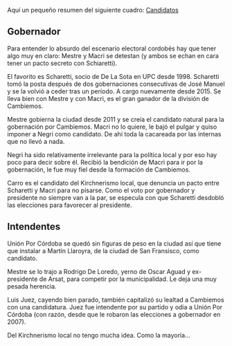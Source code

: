 Aquí un pequeño resumen del siguiente cuadro:
[Candidatos](images/elecciones.jpeg)

## Gobernador

Para entender lo absurdo del escenario electoral cordobés hay que tener algo muy en claro: Mestre y Macri se detestan (y ambos se echan en cara tener un pacto secreto con Schiaretti).

El favorito es Scharetti, socio de De La Sota en UPC desde 1998. Scharetti tomó la posta después de dos gobernaciones consecutivas de José Manuel y se la volvió a ceder tras un período. A cargo nuevamente desde 2015. Se lleva bien con Mestre y con Macri, es el gran ganador de la división de Cambiemos.

Mestre gobierna la ciudad desde 2011 y se creía el candidato natural para la gobernación por Cambiemos. Macri no lo quiere, le bajó el pulgar y quiso imponer a Negri como candidato. De ahí toda la cacareada por las internas que no llevó a nada. 

Negri ha sido relativamente irrelevante para la política local y por eso hay poco para decir sobre él. Recibió la bendición de Macri para ir por la gobernación, le fue muy fiel desde la formación de Cambiemos.

Carro es el candidato del Kirchnerismo local, que denuncia un pacto entre Scharetti y Macri para no pisarse. Como el voto por gobernador y presidente no siempre van a la par, se especula con que Scharetti desdobló las elecciones para favorecer al presidente. 

## Intendentes

Unión Por Córdoba se quedó sin figuras de peso en la ciudad así que tiene que instalar a Martín Llaroyra, de la ciudad de San Fransisco, como candidato.

Mestre se lo trajo a Rodrigo De Loredo, yerno de Oscar Aguad y ex-presidente de Arsat, para competir por la municipalidad. Le deja una muy pesada herencia.

Luis Juez, cayendo bien parado, también capitalizó su lealtad a Cambiemos con una candidatura. Juez fue intendente por su partido y odia a Unión Por Córdoba (con razón, desde que le robaron las elecciones a gobernador en 2007).

Del Kirchnerismo local no tengo mucha idea. Como la mayoría...